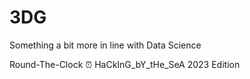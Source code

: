 # 3DG
Something a bit more in line with Data Science

Round-The-Clock ⏰ HaCkInG_bY_tHe_SeA 2023 Edition
